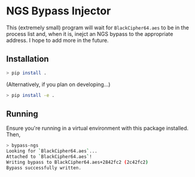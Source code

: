 # NGS Bypass Injector

This (extremely small) program will wait for `BlackCipher64.aes` to be in the process list
and, when it is, inejct an NGS bypass to the appropriate address. I hope to add more in the
future.

## Installation

```bash
> pip install .
```

(Alternatively, if you plan on developing...)

```bash
> pip install -e .
```

## Running

Ensure you're running in a virtual environment with this package installed. Then,

```bash
> bypass-ngs
Looking for `BlackCipher64.aes`...
Attached to `BlackCipher64.aes`!
Writing bypass to BlackCipher64.aes+2842fc2 (2c42fc2)
Bypass successfully written.
```
